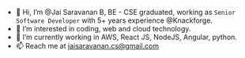 - 👋 Hi, I’m @Jai Saravanan B, BE - CSE graduated, working as `Senior Software Developer` with 5+ years experience @Knackforge.
- 👀 I’m interested in coding, web and cloud technology.
- 🌱 I’m currently working in AWS, React JS, NodeJS, Angular, python.
- 📫 Reach me at jaisaravanan.cs@gmail.com
